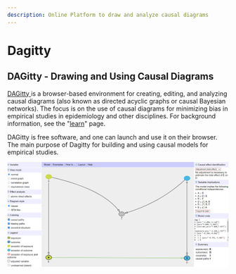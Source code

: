 ```yaml
---
description: Online Platform to draw and analyze causal diagrams
---
```


# Dagitty

## **DAGitty** - **Drawing and Using Causal Diagrams**

 [DAGitty ](http://www.dagitty.net/)is a browser-based environment for creating, editing, and analyzing causal diagrams \(also known as directed acyclic graphs or causal Bayesian networks\). The focus is on the use of causal diagrams for minimizing bias in empirical studies in epidemiology and other disciplines. For background information, see the "[learn](http://www.dagitty.net/learn/index.html)" page.

DAGitty is free software, and one can launch and use it on their browser. The main purpose of Dagitty for building and using causal models for empirical studies. 

![Source: Daggity](../.gitbook/assets/image%20%2849%29.png)

